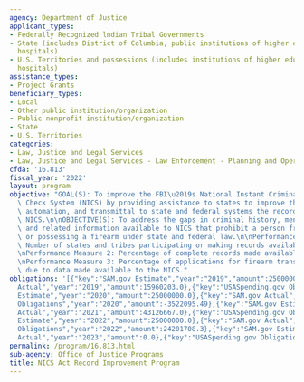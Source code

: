 ```yaml
---
agency: Department of Justice
applicant_types:
- Federally Recognized lndian Tribal Governments
- State (includes District of Columbia, public institutions of higher education and
  hospitals)
- U.S. Territories and possessions (includes institutions of higher education and
  hospitals)
assistance_types:
- Project Grants
beneficiary_types:
- Local
- Other public institution/organization
- Public nonprofit institution/organization
- State
- U.S. Territories
categories:
- Law, Justice and Legal Services
- Law, Justice and Legal Services - Law Enforcement - Planning and Operations
cfda: '16.813'
fiscal_year: '2022'
layout: program
objective: "GOAL(S): To improve the FBI\u2019s National Instant Criminal Background\
  \ Check System (NICS) by providing assistance to states to improve the completeness,\
  \ automation, and transmittal to state and federal systems the records used by the\
  \ NICS.\n\nOBJECTIVE(S): To address the gaps in criminal history, mental health,\
  \ and related information available to NICS that prohibit a person from purchasing\
  \ or possessing a firearm under state and federal law.\n\nPerformance Measure 1:\
  \ Number of states and tribes participating or making records available to the NICS.\n\
  \nPerformance Measure 2: Percentage of complete records made available to the NICS.\n\
  \nPerformance Measure 3: Percentage of applications for firearm transfers rejected\
  \ due to data made available to the NICS."
obligations: '[{"key":"SAM.gov Estimate","year":"2019","amount":25000000.0},{"key":"SAM.gov
  Actual","year":"2019","amount":15960203.0},{"key":"USASpending.gov Obligations","year":"2019","amount":9561246.64},{"key":"SAM.gov
  Estimate","year":"2020","amount":25000000.0},{"key":"SAM.gov Actual","year":"2020","amount":20725381.0},{"key":"USASpending.gov
  Obligations","year":"2020","amount":-3522095.49},{"key":"SAM.gov Estimate","year":"2021","amount":25000000.0},{"key":"SAM.gov
  Actual","year":"2021","amount":43126667.0},{"key":"USASpending.gov Obligations","year":"2021","amount":28790773.14},{"key":"SAM.gov
  Estimate","year":"2022","amount":25000000.0},{"key":"SAM.gov Actual","year":"2022","amount":24405240.0},{"key":"USASpending.gov
  Obligations","year":"2022","amount":24201708.3},{"key":"SAM.gov Estimate","year":"2023","amount":25000000.0},{"key":"SAM.gov
  Actual","year":"2023","amount":0.0},{"key":"USASpending.gov Obligations","year":"2023","amount":-549722.92}]'
permalink: /program/16.813.html
sub-agency: Office of Justice Programs
title: NICS Act Record Improvement Program
---
```

